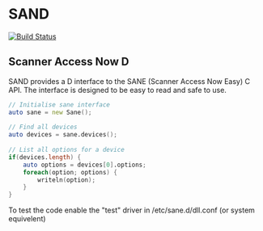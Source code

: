 # SAND

[![Build Status](https://travis-ci.org/dunkyp/sand.svg?branch=master)](https://travis-ci.org/dunkyp/sand)

## Scanner Access Now D

SAND provides a D interface to the SANE (Scanner Access Now Easy) C API. The interface is designed to be easy to read and safe to use.

```d
// Initialise sane interface
auto sane = new Sane();
    
// Find all devices
auto devices = sane.devices();
    
// List all options for a device
if(devices.length) {
    auto options = devices[0].options;
    foreach(option; options) {
        writeln(option);
    }
}
```

To test the code enable the "test" driver in /etc/sane.d/dll.conf (or system equivelent)

